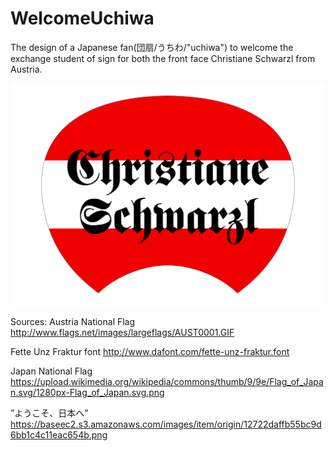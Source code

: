 # WelcomeUchiwa
The design of a Japanese fan(団扇/うちわ/"uchiwa") to welcome the exchange student of sign for both the front face 
Christiane Schwarzl from Austria.

![uchiwa front][front]

Sources:
Austria National Flag
http://www.flags.net/images/largeflags/AUST0001.GIF

Fette Unz Fraktur font
http://www.dafont.com/fette-unz-fraktur.font

Japan National Flag
https://upload.wikimedia.org/wikipedia/commons/thumb/9/9e/Flag_of_Japan.svg/1280px-Flag_of_Japan.svg.png

”ようこそ、日本へ”
https://baseec2.s3.amazonaws.com/images/item/origin/12722daffb55bc9d6bb1c4c11eac654b.png


[front]:https://github.com/hanzg2014/PhotoShop/blob/master/WelcomeUchiwa/Front.png
